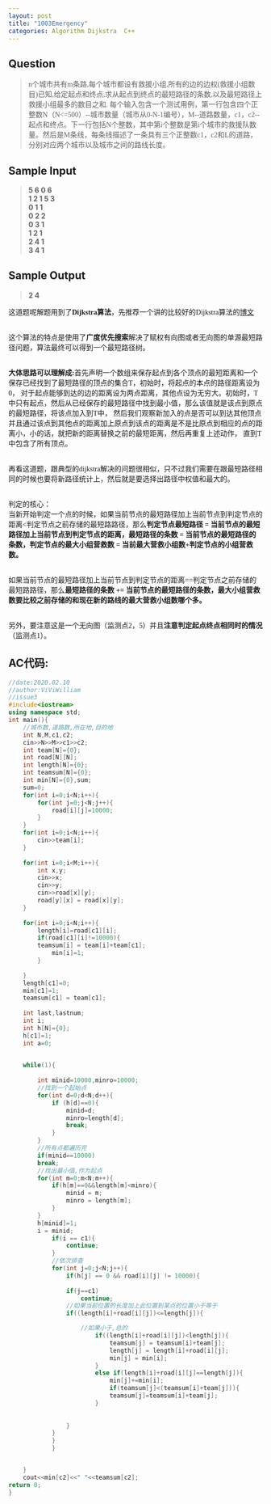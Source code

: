 ```yaml
---
layout: post
title: "1003Emergency"
categories: Algorithm Dijkstra  C++
---
```


Question
--------
><font face="楷体">n个城市共有m条路,每个城市都设有救援小组,所有的边的边权(救援小组数目)已知,给定起点和终点,求从起点到终点的最短路径的条数,以及最短路径上救援小组最多的数目之和.
>每个输入包含一个测试用例，第一行包含四个正整数N（N<=500）--城市数量（城市从0-N-1编号），M--道路数量，c1，c2--起点和终点。下一行包括N个整数，其中第i个整数是第i个城市的救援队数量。然后是M条线，每条线描述了一条具有三个正整数c1，c2和L的道路，分别对应两个城市以及城市之间的路线长度。</font>  

Sample Input
------------

><strong>5 6 0 6  
>1 2 1 5 3  
>0 1 1  
>0 2 2  
>0 3 1  
>1 2 1  
>2 4 1  
>3 4 1</strong>  

Sample Output
-------------

><strong>2 4</strong>

<font face="fangsong">这道题呢解题用到了<strong>Dijkstra算法</strong>，先推荐一个讲的比较好的Dijkstra算法的<a href="https://blog.csdn.net/qq_35644234/article/details/60870719">博文</a><br><br></font>  

<font face="fangsong">这个算法的特点是使用了<strong>广度优先搜索</strong>解决了赋权有向图或者无向图的单源最短路径问题，算法最终可以得到一个最短路径树。<br><br></font>  

<font face="fangsong"><strong>大体思路可以理解成:</strong>首先声明一个数组来保存起点到各个顶点的最短距离和一个保存已经找到了最短路径的顶点的集合T，初始时，将起点的本点的路径距离设为0，
对于起点能够到达的边的距离设为两点距离，其他点设为无穷大。初始时，T中只有起点，然后从已经保存的最短路径中找到最小值，那么该值就是该点到原点的最短路径，将该点加入到T中，
然后我们观察新加入的点是否可以到达其他顶点并且通过该点到其他点的距离加上原点到该点的距离是不是比原点到相应的点的距离小，小的话，就把新的距离替换之前的最短距离，然后再重复上述动作，
直到T中包含了所有顶点。<br><br></font>

<font face="fangsong">再看这道题，跟典型的dijkstra解决的问题很相似，只不过我们需要在跟最短路径相同的时候也要将新路径统计上，然后就是要选择出路径中权值和最大的。<br><br></font>  

<font face="fangsong">判定的核心：  
当新开始判定一个点的时候，如果当前节点的最短路径加上当前节点到判定节点的距离<判定节点之前存储的最短路路径，那么<strong>判定节点最短路径 = 当前节点的最短路径加上当前节点到判定节点的距离，最短路径的条数 = 当前节点的最短路径的条数，判定节点的最大小组营救数 = 当前最大营救小组数+判定节点的小组营救数。<br><br></strong></font>  

<font face="fangsong">如果当前节点的最短路径加上当前节点到判定节点的距离==判定节点之前存储的最短路路径，那么<strong>最短路径的条数 += 当前节点的最短路径的条数，最大小组营救数要比较之前存储的和现在新的路线的最大营救小组数哪个多。</strong><br><br></font>  

<font face="fangsong">另外，要注意这是一个无向图（监测点2，5）并且<strong>注意判定起点终点相同时的情况</strong>（监测点1）。<br></font>

AC代码:
------

```C++
//date:2020.02.10
//author:ViViWilliam
//issue3
#include<iostream> 
using namespace std;
int main(){
	//城市数,道路数,所在地,目的地 
	int N,M,c1,c2; 
	cin>>N>>M>>c1>>c2;
	int team[N]={0};
	int road[N][N];
	int length[N]={0};
	int teamsum[N]={0};
	int min[N]={0},sum;
	sum=0;
	for(int i=0;i<N;i++){
		for(int j=0;j<N;j++){
			road[i][j]=10000;
		}
	}
	for(int i=0;i<N;i++){
		cin>>team[i];
	}
	
	for(int i=0;i<M;i++){
		int x,y; 
		cin>>x;
		cin>>y;
		cin>>road[x][y];
		road[y][x] = road[x][y];
	}
	
	for(int i=0;i<N;i++){
		length[i]=road[c1][i];
		if(road[c1][i]!=10000){
		teamsum[i] = team[i]+team[c1];
			min[i]=1;
		}
				
	}
	length[c1]=0;
	min[c1]=1;
	teamsum[c1] = team[c1];
	
	int last,lastnum;
	int i;
	int h[N]={0};
	h[c1]=1;
	int a=0;

	
	while(1){
		
		int minid=10000,minro=10000;
		//找到一个起始点 
		for(int d=0;d<N;d++){
			if (h[d]==0){
				minid=d;
				minro=length[d];
				break;
			}
		}
		//所有点都遍历完 
		if(minid==10000)
		break;
		//找出最小值,作为起点 
		for(int m=0;m<N;m++){
			if(h[m]==0&&length[m]<minro){
				minid = m;
				minro = length[m];
			}
		}
		h[minid]=1;
		i = minid;
			if(i == c1){
				continue;
			}
			//依次排查 
			for(int j=0;j<N;j++){
				if(h[j] == 0 && road[i][j] != 10000){
				
				if(j==c1)
					continue;
				//如果当前位置的长度加上此位置到某点的位置小于等于 
				if((length[i]+road[i][j])<=length[j]){

					//如果小于,总的 					
						if((length[i]+road[i][j])<length[j]){
							teamsum[j] = teamsum[i]+team[j];
							length[j] = length[i]+road[i][j];
							min[j] = min[i];
						}
						else if(length[i]+road[i][j]==length[j]){
							min[j]+=min[i];
							if(teamsum[j]<(teamsum[i]+team[j])){
							teamsum[j]=teamsum[i]+team[j];
						}
						
					
				}	
		    }
		    }
			}


	} 
	cout<<min[c2]<<" "<<teamsum[c2];
return 0; 
}
```
